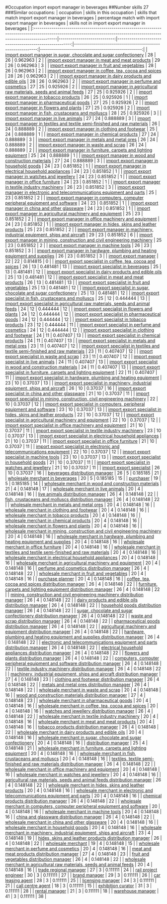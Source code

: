 #Occupation import export manager in beverages
##Number skills 27
###Similar occupations:
| occupation                                                                                                                                                              |   skills in this occupation |   skills that match import export manager in beverages |   percentage match with import export manager in beverages |   skills not in import export manager in beverages |
|:------------------------------------------------------------------------------------------------------------------------------------------------------------------------|----------------------------:|-------------------------------------------------------:|-----------------------------------------------------------:|---------------------------------------------------:|
| [import export manager in sugar, chocolate and sugar confectionery](import_export_manager_in_sugar,_chocolate_and_sugar_confectionery.md)                               |                          28 |                                                     26 |                                                   0.962963 |                                                  2 |
| [import export manager in meat and meat products](import_export_manager_in_meat_and_meat_products.md)                                                                   |                          29 |                                                     26 |                                                   0.962963 |                                                  3 |
| [import export manager in fruit and vegetables](import_export_manager_in_fruit_and_vegetables.md)                                                                       |                          28 |                                                     26 |                                                   0.962963 |                                                  2 |
| [import export manager in coffee, tea, cocoa and spices](import_export_manager_in_coffee,_tea,_cocoa_and_spices.md)                                                     |                          28 |                                                     26 |                                                   0.962963 |                                                  2 |
| [import export manager in dairy products and edible oils](import_export_manager_in_dairy_products_and_edible_oils.md)                                                   |                          28 |                                                     26 |                                                   0.962963 |                                                  2 |
| [import export manager in perfume and cosmetics](import_export_manager_in_perfume_and_cosmetics.md)                                                                     |                          27 |                                                     25 |                                                   0.925926 |                                                  2 |
| [import export manager in agricultural raw materials, seeds and animal feeds](import_export_manager_in_agricultural_raw_materials,_seeds_and_animal_feeds.md)           |                          27 |                                                     25 |                                                   0.925926 |                                                  2 |
| [import export manager in tobacco products](import_export_manager_in_tobacco_products.md)                                                                               |                          26 |                                                     25 |                                                   0.925926 |                                                  1 |
| [import export manager in pharmaceutical goods](import_export_manager_in_pharmaceutical_goods.md)                                                                       |                          27 |                                                     25 |                                                   0.925926 |                                                  2 |
| [import export manager in flowers and plants](import_export_manager_in_flowers_and_plants.md)                                                                           |                          27 |                                                     25 |                                                   0.925926 |                                                  2 |
| [import export manager in fish, crustaceans and molluscs](import_export_manager_in_fish,_crustaceans_and_molluscs.md)                                                   |                          28 |                                                     25 |                                                   0.925926 |                                                  3 |
| [import export manager in live animals](import_export_manager_in_live_animals.md)                                                                                       |                          27 |                                                     24 |                                                   0.888889 |                                                  3 |
| [import export manager in textiles and textile semi-finished and raw materials](import_export_manager_in_textiles_and_textile_semi-finished_and_raw_materials.md)       |                          26 |                                                     24 |                                                   0.888889 |                                                  2 |
| [import export manager in clothing and footwear](import_export_manager_in_clothing_and_footwear.md)                                                                     |                          25 |                                                     24 |                                                   0.888889 |                                                  1 |
| [import export manager in chemical products](import_export_manager_in_chemical_products.md)                                                                             |                          27 |                                                     24 |                                                   0.888889 |                                                  3 |
| [import export manager in metals and metal ores](import_export_manager_in_metals_and_metal_ores.md)                                                                     |                          26 |                                                     24 |                                                   0.888889 |                                                  2 |
| [import export manager in waste and scrap](import_export_manager_in_waste_and_scrap.md)                                                                                 |                          26 |                                                     24 |                                                   0.888889 |                                                  2 |
| [import export manager in furniture, carpets and lighting equipment](import_export_manager_in_furniture,_carpets_and_lighting_equipment.md)                             |                          25 |                                                     24 |                                                   0.888889 |                                                  1 |
| [import export manager in wood and construction materials](import_export_manager_in_wood_and_construction_materials.md)                                                 |                          27 |                                                     24 |                                                   0.888889 |                                                  3 |
| [import export manager in household goods](import_export_manager_in_household_goods.md)                                                                                 |                          24 |                                                     23 |                                                   0.851852 |                                                  1 |
| [import export manager in electrical household appliances](import_export_manager_in_electrical_household_appliances.md)                                                 |                          24 |                                                     23 |                                                   0.851852 |                                                  1 |
| [import export manager in watches and jewellery](import_export_manager_in_watches_and_jewellery.md)                                                                     |                          24 |                                                     23 |                                                   0.851852 |                                                  1 |
| [import export manager in office furniture](import_export_manager_in_office_furniture.md)                                                                               |                          24 |                                                     23 |                                                   0.851852 |                                                  1 |
| [import export manager in textile industry machinery](import_export_manager_in_textile_industry_machinery.md)                                                           |                          26 |                                                     23 |                                                   0.851852 |                                                  3 |
| [import export manager in electronic and telecommunications equipment and parts](import_export_manager_in_electronic_and_telecommunications_equipment_and_parts.md)     |                          25 |                                                     23 |                                                   0.851852 |                                                  2 |
| [import export manager in computers, computer peripheral equipment and software](import_export_manager_in_computers,_computer_peripheral_equipment_and_software.md)     |                          24 |                                                     23 |                                                   0.851852 |                                                  1 |
| [import export manager in china and other glassware](import_export_manager_in_china_and_other_glassware.md)                                                             |                          24 |                                                     23 |                                                   0.851852 |                                                  1 |
| [import export manager in agricultural machinery and equipment](import_export_manager_in_agricultural_machinery_and_equipment.md)                                       |                          25 |                                                     23 |                                                   0.851852 |                                                  2 |
| [import export manager in office machinery and equipment](import_export_manager_in_office_machinery_and_equipment.md)                                                   |                          24 |                                                     23 |                                                   0.851852 |                                                  1 |
| [import export manager in hides, skins and leather products](import_export_manager_in_hides,_skins_and_leather_products.md)                                             |                          25 |                                                     23 |                                                   0.851852 |                                                  2 |
| [import export manager in machinery, industrial equipment, ships and aircraft](import_export_manager_in_machinery,_industrial_equipment,_ships_and_aircraft.md)         |                          29 |                                                     23 |                                                   0.851852 |                                                  6 |
| [import export manager in mining, construction and civil engineering machinery](import_export_manager_in_mining,_construction_and_civil_engineering_machinery.md)       |                          25 |                                                     23 |                                                   0.851852 |                                                  2 |
| [import export manager in machine tools](import_export_manager_in_machine_tools.md)                                                                                     |                          26 |                                                     23 |                                                   0.851852 |                                                  3 |
| [import export manager in hardware, plumbing and heating equipment and supplies](import_export_manager_in_hardware,_plumbing_and_heating_equipment_and_supplies.md)     |                          26 |                                                     23 |                                                   0.851852 |                                                  3 |
| [import export manager](import_export_manager.md)                                                                                                                       |                          22 |                                                     22 |                                                   0.814815 |                                                  0 |
| [import export specialist in coffee, tea, cocoa and spices](import_export_specialist_in_coffee,_tea,_cocoa_and_spices.md)                                               |                          26 |                                                     13 |                                                   0.481481 |                                                 13 |
| [import export specialist in beverages](import_export_specialist_in_beverages.md)                                                                                       |                          25 |                                                     13 |                                                   0.481481 |                                                 12 |
| [import export specialist in dairy products and edible oils](import_export_specialist_in_dairy_products_and_edible_oils.md)                                             |                          25 |                                                     13 |                                                   0.481481 |                                                 12 |
| [import export specialist in meat and meat products](import_export_specialist_in_meat_and_meat_products.md)                                                             |                          26 |                                                     13 |                                                   0.481481 |                                                 13 |
| [import export specialist in fruit and vegetables](import_export_specialist_in_fruit_and_vegetables.md)                                                                 |                          25 |                                                     13 |                                                   0.481481 |                                                 12 |
| [import export specialist in sugar, chocolate and sugar confectionery](import_export_specialist_in_sugar,_chocolate_and_sugar_confectionery.md)                         |                          25 |                                                     13 |                                                   0.481481 |                                                 12 |
| [import export specialist in  fish, crustaceans and molluscs](import_export_specialist_in__fish,_crustaceans_and_molluscs.md)                                           |                          25 |                                                     12 |                                                   0.444444 |                                                 13 |
| [import export specialist in agricultural raw materials, seeds and animal feeds](import_export_specialist_in_agricultural_raw_materials,_seeds_and_animal_feeds.md)     |                          24 |                                                     12 |                                                   0.444444 |                                                 12 |
| [import export specialist in flowers and plants](import_export_specialist_in_flowers_and_plants.md)                                                                     |                          24 |                                                     12 |                                                   0.444444 |                                                 12 |
| [import export specialist in pharmaceutical goods](import_export_specialist_in_pharmaceutical_goods.md)                                                                 |                          24 |                                                     12 |                                                   0.444444 |                                                 12 |
| [import export specialist in tobacco products](import_export_specialist_in_tobacco_products.md)                                                                         |                          23 |                                                     12 |                                                   0.444444 |                                                 11 |
| [import export specialist in perfume and cosmetics](import_export_specialist_in_perfume_and_cosmetics.md)                                                               |                          24 |                                                     12 |                                                   0.444444 |                                                 12 |
| [import export specialist in clothing and footwear](import_export_specialist_in_clothing_and_footwear.md)                                                               |                          24 |                                                     11 |                                                   0.407407 |                                                 13 |
| [import export specialist in chemical products](import_export_specialist_in_chemical_products.md)                                                                       |                          24 |                                                     11 |                                                   0.407407 |                                                 13 |
| [import export specialist in metals and metal ores](import_export_specialist_in_metals_and_metal_ores.md)                                                               |                          23 |                                                     11 |                                                   0.407407 |                                                 12 |
| [import export specialist in textiles and textile semi-finished and raw materials](import_export_specialist_in_textiles_and_textile_semi-finished_and_raw_materials.md) |                          23 |                                                     11 |                                                   0.407407 |                                                 12 |
| [import export specialist in waste and scrap](import_export_specialist_in_waste_and_scrap.md)                                                                           |                          23 |                                                     11 |                                                   0.407407 |                                                 12 |
| [import export specialist in live animals](import_export_specialist_in_live_animals.md)                                                                                 |                          24 |                                                     11 |                                                   0.407407 |                                                 13 |
| [import export specialist in wood and construction materials](import_export_specialist_in_wood_and_construction_materials.md)                                           |                          24 |                                                     11 |                                                   0.407407 |                                                 13 |
| [import export specialist in furniture, carpets and lighting equipment](import_export_specialist_in_furniture,_carpets_and_lighting_equipment.md)                       |                          22 |                                                     11 |                                                   0.407407 |                                                 11 |
| [import export specialist in hardware, plumbing and heating equipment](import_export_specialist_in_hardware,_plumbing_and_heating_equipment.md)                         |                          23 |                                                     10 |                                                   0.37037  |                                                 13 |
| [import export specialist in machinery, industrial equipment, ships and aircraft](import_export_specialist_in_machinery,_industrial_equipment,_ships_and_aircraft.md)   |                          26 |                                                     10 |                                                   0.37037  |                                                 16 |
| [import export specialist in china and other glassware](import_export_specialist_in_china_and_other_glassware.md)                                                       |                          21 |                                                     10 |                                                   0.37037  |                                                 11 |
| [import export specialist in mining, construction, civil engineering machinery](import_export_specialist_in_mining,_construction,_civil_engineering_machinery.md)       |                          22 |                                                     10 |                                                   0.37037  |                                                 12 |
| [import export specialist in computers, peripheral equipment and software](import_export_specialist_in_computers,_peripheral_equipment_and_software.md)                 |                          23 |                                                     10 |                                                   0.37037  |                                                 13 |
| [import export specialist in hides, skins and leather products](import_export_specialist_in_hides,_skins_and_leather_products.md)                                       |                          22 |                                                     10 |                                                   0.37037  |                                                 12 |
| [import export specialist in agricultural machinery and equipment](import_export_specialist_in_agricultural_machinery_and_equipment.md)                                 |                          22 |                                                     10 |                                                   0.37037  |                                                 12 |
| [import export specialist in office machinery and equipment](import_export_specialist_in_office_machinery_and_equipment.md)                                             |                          21 |                                                     10 |                                                   0.37037  |                                                 11 |
| [import export specialist in textile industry machinery](import_export_specialist_in_textile_industry_machinery.md)                                                     |                          23 |                                                     10 |                                                   0.37037  |                                                 13 |
| [import export specialist in electrical household appliances](import_export_specialist_in_electrical_household_appliances.md)                                           |                          21 |                                                     10 |                                                   0.37037  |                                                 11 |
| [import export specialist in office furniture](import_export_specialist_in_office_furniture.md)                                                                         |                          21 |                                                     10 |                                                   0.37037  |                                                 11 |
| [import export specialist in electronic and telecommunications equipment](import_export_specialist_in_electronic_and_telecommunications_equipment.md)                   |                          22 |                                                     10 |                                                   0.37037  |                                                 12 |
| [import export specialist in machine tools](import_export_specialist_in_machine_tools.md)                                                                               |                          23 |                                                     10 |                                                   0.37037  |                                                 13 |
| [import export specialist in household goods](import_export_specialist_in_household_goods.md)                                                                           |                          21 |                                                     10 |                                                   0.37037  |                                                 11 |
| [import export specialist in watches and jewellery](import_export_specialist_in_watches_and_jewellery.md)                                                               |                          21 |                                                     10 |                                                   0.37037  |                                                 11 |
| [import export specialist](import_export_specialist.md)                                                                                                                 |                          26 |                                                     10 |                                                   0.37037  |                                                 16 |
| [beverages distribution manager](beverages_distribution_manager.md)                                                                                                     |                          26 |                                                      5 |                                                   0.185185 |                                                 21 |
| [wholesale merchant in beverages](wholesale_merchant_in_beverages.md)                                                                                                   |                          20 |                                                      5 |                                                   0.185185 |                                                 15 |
| [purchaser](purchaser.md)                                                                                                                                               |                          19 |                                                      5 |                                                   0.185185 |                                                 14 |
| [wholesale merchant in wood and construction materials](wholesale_merchant_in_wood_and_construction_materials.md)                                                       |                          21 |                                                      4 |                                                   0.148148 |                                                 17 |
| [wholesale merchant in live animals](wholesale_merchant_in_live_animals.md)                                                                                             |                          20 |                                                      4 |                                                   0.148148 |                                                 16 |
| [live animals distribution manager](live_animals_distribution_manager.md)                                                                                               |                          26 |                                                      4 |                                                   0.148148 |                                                 22 |
| [fish, crustaceans and molluscs distribution manager](fish,_crustaceans_and_molluscs_distribution_manager.md)                                                           |                          26 |                                                      4 |                                                   0.148148 |                                                 22 |
| [wholesale merchant in metals and metal ores](wholesale_merchant_in_metals_and_metal_ores.md)                                                                           |                          20 |                                                      4 |                                                   0.148148 |                                                 16 |
| [wholesale merchant in clothing and footwear](wholesale_merchant_in_clothing_and_footwear.md)                                                                           |                          20 |                                                      4 |                                                   0.148148 |                                                 16 |
| [wholesale merchant in tobacco products](wholesale_merchant_in_tobacco_products.md)                                                                                     |                          20 |                                                      4 |                                                   0.148148 |                                                 16 |
| [wholesale merchant in chemical products](wholesale_merchant_in_chemical_products.md)                                                                                   |                          20 |                                                      4 |                                                   0.148148 |                                                 16 |
| [wholesale merchant in flowers and plants](wholesale_merchant_in_flowers_and_plants.md)                                                                                 |                          20 |                                                      4 |                                                   0.148148 |                                                 16 |
| [wholesale merchant in mining, construction and civil engineering machinery](wholesale_merchant_in_mining,_construction_and_civil_engineering_machinery.md)             |                          20 |                                                      4 |                                                   0.148148 |                                                 16 |
| [wholesale merchant in hardware, plumbing and heating equipment and supplies](wholesale_merchant_in_hardware,_plumbing_and_heating_equipment_and_supplies.md)           |                          20 |                                                      4 |                                                   0.148148 |                                                 16 |
| [wholesale merchant in office furniture](wholesale_merchant_in_office_furniture.md)                                                                                     |                          20 |                                                      4 |                                                   0.148148 |                                                 16 |
| [wholesale merchant in textiles and textile semi-finished and raw materials](wholesale_merchant_in_textiles_and_textile_semi-finished_and_raw_materials.md)             |                          20 |                                                      4 |                                                   0.148148 |                                                 16 |
| [wholesale merchant in electrical household appliances](wholesale_merchant_in_electrical_household_appliances.md)                                                       |                          20 |                                                      4 |                                                   0.148148 |                                                 16 |
| [wholesale merchant in agricultural machinery and equipment](wholesale_merchant_in_agricultural_machinery_and_equipment.md)                                             |                          20 |                                                      4 |                                                   0.148148 |                                                 16 |
| [perfume and cosmetics distribution manager](perfume_and_cosmetics_distribution_manager.md)                                                                             |                          26 |                                                      4 |                                                   0.148148 |                                                 22 |
| [wholesale merchant in fruit and vegetables](wholesale_merchant_in_fruit_and_vegetables.md)                                                                             |                          20 |                                                      4 |                                                   0.148148 |                                                 16 |
| [purchase planner](purchase_planner.md)                                                                                                                                 |                          20 |                                                      4 |                                                   0.148148 |                                                 16 |
| [coffee, tea, cocoa and spices distribution manager](coffee,_tea,_cocoa_and_spices_distribution_manager.md)                                                             |                          26 |                                                      4 |                                                   0.148148 |                                                 22 |
| [furniture, carpets and lighting equipment distribution manager](furniture,_carpets_and_lighting_equipment_distribution_manager.md)                                     |                          26 |                                                      4 |                                                   0.148148 |                                                 22 |
| [mining, construction and civil engineering machinery distribution manager](mining,_construction_and_civil_engineering_machinery_distribution_manager.md)               |                          26 |                                                      4 |                                                   0.148148 |                                                 22 |
| [dairy products and edible oils distribution manager](dairy_products_and_edible_oils_distribution_manager.md)                                                           |                          26 |                                                      4 |                                                   0.148148 |                                                 22 |
| [household goods distribution manager](household_goods_distribution_manager.md)                                                                                         |                          26 |                                                      4 |                                                   0.148148 |                                                 22 |
| [sugar, chocolate and sugar confectionery distribution manager](sugar,_chocolate_and_sugar_confectionery_distribution_manager.md)                                       |                          26 |                                                      4 |                                                   0.148148 |                                                 22 |
| [waste and scrap distribution manager](waste_and_scrap_distribution_manager.md)                                                                                         |                          26 |                                                      4 |                                                   0.148148 |                                                 22 |
| [pharmaceutical goods distribution manager](pharmaceutical_goods_distribution_manager.md)                                                                               |                          26 |                                                      4 |                                                   0.148148 |                                                 22 |
| [agricultural machinery and equipment distribution manager](agricultural_machinery_and_equipment_distribution_manager.md)                                               |                          26 |                                                      4 |                                                   0.148148 |                                                 22 |
| [hardware, plumbing and heating equipment and supplies distribution manager](hardware,_plumbing_and_heating_equipment_and_supplies_distribution_manager.md)             |                          26 |                                                      4 |                                                   0.148148 |                                                 22 |
| [electronic and telecommunications equipment and parts distribution manager](electronic_and_telecommunications_equipment_and_parts_distribution_manager.md)             |                          26 |                                                      4 |                                                   0.148148 |                                                 22 |
| [electrical household appliances distribution manager](electrical_household_appliances_distribution_manager.md)                                                         |                          26 |                                                      4 |                                                   0.148148 |                                                 22 |
| [flowers and plants distribution manager](flowers_and_plants_distribution_manager.md)                                                                                   |                          26 |                                                      4 |                                                   0.148148 |                                                 22 |
| [computers, computer peripheral equipment and software distribution manager](computers,_computer_peripheral_equipment_and_software_distribution_manager.md)             |                          26 |                                                      4 |                                                   0.148148 |                                                 22 |
| [textile industry machinery distribution manager](textile_industry_machinery_distribution_manager.md)                                                                   |                          26 |                                                      4 |                                                   0.148148 |                                                 22 |
| [machinery, industrial equipment, ships and aircraft distribution manager](machinery,_industrial_equipment,_ships_and_aircraft_distribution_manager.md)                 |                          27 |                                                      4 |                                                   0.148148 |                                                 23 |
| [clothing and footwear distribution manager](clothing_and_footwear_distribution_manager.md)                                                                             |                          26 |                                                      4 |                                                   0.148148 |                                                 22 |
| [metals and metal ores distribution manager](metals_and_metal_ores_distribution_manager.md)                                                                             |                          26 |                                                      4 |                                                   0.148148 |                                                 22 |
| [wholesale merchant in waste and scrap](wholesale_merchant_in_waste_and_scrap.md)                                                                                       |                          20 |                                                      4 |                                                   0.148148 |                                                 16 |
| [wood and construction materials distribution manager](wood_and_construction_materials_distribution_manager.md)                                                         |                          27 |                                                      4 |                                                   0.148148 |                                                 23 |
| [wholesale merchant in pharmaceutical goods](wholesale_merchant_in_pharmaceutical_goods.md)                                                                             |                          20 |                                                      4 |                                                   0.148148 |                                                 16 |
| [wholesale merchant in coffee, tea, cocoa and spices](wholesale_merchant_in_coffee,_tea,_cocoa_and_spices.md)                                                           |                          20 |                                                      4 |                                                   0.148148 |                                                 16 |
| [watches and jewellery distribution manager](watches_and_jewellery_distribution_manager.md)                                                                             |                          26 |                                                      4 |                                                   0.148148 |                                                 22 |
| [wholesale merchant in textile industry machinery](wholesale_merchant_in_textile_industry_machinery.md)                                                                 |                          20 |                                                      4 |                                                   0.148148 |                                                 16 |
| [wholesale merchant in meat and meat products](wholesale_merchant_in_meat_and_meat_products.md)                                                                         |                          20 |                                                      4 |                                                   0.148148 |                                                 16 |
| [tobacco products distribution manager](tobacco_products_distribution_manager.md)                                                                                       |                          26 |                                                      4 |                                                   0.148148 |                                                 22 |
| [wholesale merchant in dairy products and edible oils](wholesale_merchant_in_dairy_products_and_edible_oils.md)                                                         |                          20 |                                                      4 |                                                   0.148148 |                                                 16 |
| [wholesale merchant in sugar, chocolate and sugar confectionery](wholesale_merchant_in_sugar,_chocolate_and_sugar_confectionery.md)                                     |                          20 |                                                      4 |                                                   0.148148 |                                                 16 |
| [distribution manager](distribution_manager.md)                                                                                                                         |                          25 |                                                      4 |                                                   0.148148 |                                                 21 |
| [wholesale merchant in furniture, carpets and lighting equipment](wholesale_merchant_in_furniture,_carpets_and_lighting_equipment.md)                                   |                          20 |                                                      4 |                                                   0.148148 |                                                 16 |
| [wholesale merchant in fish, crustaceans and molluscs](wholesale_merchant_in_fish,_crustaceans_and_molluscs.md)                                                         |                          20 |                                                      4 |                                                   0.148148 |                                                 16 |
| [textiles, textile semi-finished and raw materials distribution manager](textiles,_textile_semi-finished_and_raw_materials_distribution_manager.md)                     |                          26 |                                                      4 |                                                   0.148148 |                                                 22 |
| [wholesale merchant in office machinery and equipment](wholesale_merchant_in_office_machinery_and_equipment.md)                                                         |                          20 |                                                      4 |                                                   0.148148 |                                                 16 |
| [wholesale merchant in watches and jewellery](wholesale_merchant_in_watches_and_jewellery.md)                                                                           |                          20 |                                                      4 |                                                   0.148148 |                                                 16 |
| [agricultural raw materials, seeds and animal feeds distribution manager](agricultural_raw_materials,_seeds_and_animal_feeds_distribution_manager.md)                   |                          26 |                                                      4 |                                                   0.148148 |                                                 22 |
| [wholesale merchant in hides, skins and leather products](wholesale_merchant_in_hides,_skins_and_leather_products.md)                                                   |                          20 |                                                      4 |                                                   0.148148 |                                                 16 |
| [wholesale merchant in electronic and telecommunications equipment and parts](wholesale_merchant_in_electronic_and_telecommunications_equipment_and_parts.md)           |                          20 |                                                      4 |                                                   0.148148 |                                                 16 |
| [chemical products distribution manager](chemical_products_distribution_manager.md)                                                                                     |                          26 |                                                      4 |                                                   0.148148 |                                                 22 |
| [wholesale merchant in computers, computer peripheral equipment and software](wholesale_merchant_in_computers,_computer_peripheral_equipment_and_software.md)           |                          20 |                                                      4 |                                                   0.148148 |                                                 16 |
| [wholesale merchant in machine tools](wholesale_merchant_in_machine_tools.md)                                                                                           |                          20 |                                                      4 |                                                   0.148148 |                                                 16 |
| [china and glassware distribution manager](china_and_glassware_distribution_manager.md)                                                                                 |                          26 |                                                      4 |                                                   0.148148 |                                                 22 |
| [wholesale merchant in china and other glassware](wholesale_merchant_in_china_and_other_glassware.md)                                                                   |                          20 |                                                      4 |                                                   0.148148 |                                                 16 |
| [wholesale merchant in household goods](wholesale_merchant_in_household_goods.md)                                                                                       |                          20 |                                                      4 |                                                   0.148148 |                                                 16 |
| [wholesale merchant in machinery, industrial equipment, ships and aircraft](wholesale_merchant_in_machinery,_industrial_equipment,_ships_and_aircraft.md)               |                          23 |                                                      4 |                                                   0.148148 |                                                 19 |
| [hides, skins and leather products distribution manager](hides,_skins_and_leather_products_distribution_manager.md)                                                     |                          26 |                                                      4 |                                                   0.148148 |                                                 22 |
| [wholesale merchant](wholesale_merchant.md)                                                                                                                             |                          19 |                                                      4 |                                                   0.148148 |                                                 15 |
| [wholesale merchant in perfume and cosmetics](wholesale_merchant_in_perfume_and_cosmetics.md)                                                                           |                          20 |                                                      4 |                                                   0.148148 |                                                 16 |
| [meat and meat products distribution manager](meat_and_meat_products_distribution_manager.md)                                                                           |                          27 |                                                      4 |                                                   0.148148 |                                                 23 |
| [fruit and vegetables distribution manager](fruit_and_vegetables_distribution_manager.md)                                                                               |                          26 |                                                      4 |                                                   0.148148 |                                                 22 |
| [wholesale merchant in agricultural raw materials, seeds and animal feeds](wholesale_merchant_in_agricultural_raw_materials,_seeds_and_animal_feeds.md)                 |                          20 |                                                      4 |                                                   0.148148 |                                                 16 |
| [trade regional manager](trade_regional_manager.md)                                                                                                                     |                          27 |                                                      3 |                                                   0.111111 |                                                 24 |
| [rail project engineer](rail_project_engineer.md)                                                                                                                       |                          30 |                                                      3 |                                                   0.111111 |                                                 27 |
| [brand manager](brand_manager.md)                                                                                                                                       |                          29 |                                                      3 |                                                   0.111111 |                                                 26 |
| [car leasing agent](car_leasing_agent.md)                                                                                                                               |                          28 |                                                      3 |                                                   0.111111 |                                                 25 |
| [licensing manager](licensing_manager.md)                                                                                                                               |                          24 |                                                      3 |                                                   0.111111 |                                                 21 |
| [call centre agent](call_centre_agent.md)                                                                                                                               |                          18 |                                                      3 |                                                   0.111111 |                                                 15 |
| [exhibition curator](exhibition_curator.md)                                                                                                                             |                          31 |                                                      3 |                                                   0.111111 |                                                 28 |
| [rental manager](rental_manager.md)                                                                                                                                     |                          21 |                                                      3 |                                                   0.111111 |                                                 18 |
| [warehouse manager](warehouse_manager.md)                                                                                                                               |                          41 |                                                      3 |                                                   0.111111 |                                                 38 |

